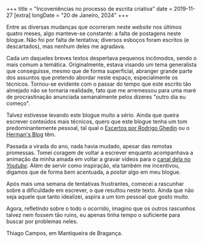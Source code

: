 +++
title = "Incoveniências no processo de escrita criativa"
date = 2019-11-27
[extra]
longDate = "20 de Janeiro, 2024"
+++

Entre as diversas mudanças que ocorreram neste *website* nos últimos quatro meses, algo manteve-se constante: a falta de postagens neste blogue. Não foi por falta de tentativa; diversos esboços foram escritos (e descartados), mas nenhum deles me agradava.

Cada um daqueles breves textos despertava pequenos incômodos, sendo o mais comum a temática. Originalmente, estava visando um tema generalista que conseguisse, mesmo que de forma superficial, abranger grande parte dos assuntos que pretendo abordar neste espaço, especialmente os técnicos. Tornou-se evidente com o passar do tempo que este escrito tão almejado não se tornaria realidade, fato que me arremessou para uma maré de procrastinação anunciada semanalmente pelos dizeres "outro dia eu começo".

Talvez estivesse levando este blogue muito a sério. Ainda que queira escrever conteúdos mais técnicos, quero que este blogue tenha um tom predominantemente pessoal, tal qual o [Excertos por Rodrigo Ghedin](https://blog.ghed.in) ou o [Herman's Blog](https://herman.bearblog.dev) têm.

Passada a virada do ano, nada havia mudado, apesar das remotas promessas. Tomei coragem de voltar a escrever enquanto acompanhava a animação da minha amada em voltar a gravar vídeos para o [canal dela no *Youtube*](https://youtube.com/@renatacascaval). Além de servir como inspiração, ela também me incentivou, digamos que de forma bem acentuada, a *postar* algo em meu blogue.

Após mais uma semana de tentativas frustrantes, comecei a rascunhar sobre a dificuldade em escrever, o que resultou neste texto. Ainda que não seja aquele que tanto idealizei, aspira a um tom pessoal que gosto muito.

Agora, refletindo sobre o todo o ocorrido, imagino que os outros rascunhos talvez nem fossem tão ruins, eu apenas tinha tempo o suficiente para buscar por problemas neles.

Thiago Campos, em Mantiqueira de Bragança.

